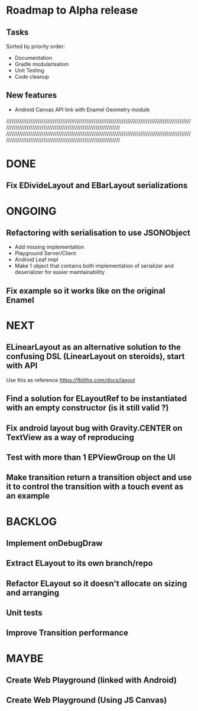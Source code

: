 # Roadmap to Alpha release

## Tasks
Sorted by priority order:
- Documentation
- Gradle modularisation
- Unit Testing
- Code cleanup


## New features
- Android Canvas API link with Enamel Geometry module


////////////////////////////////////////////////////////////////////////////////////////////////////////////////////////////////////////////////////////////////
////////////////////////////////////////////////////////////////////////////////////////////////////////////////////////////////////////////////////////////////

# DONE
## Fix EDivideLayout and EBarLayout serializations

# ONGOING
## Refactoring with serialisation to use JSONObject
- Add missing implementation
- Playground Server/Client
- Android Leaf impl
- Make 1 object that contains both implementation of serializer and deserializer for easier maintainability   
## Fix example so it works like on the original Enamel 


# NEXT
## ELinearLayout as an alternative solution to the confusing DSL (LinearLayout on steroids), start with API 
Use this as reference https://fblitho.com/docs/layout
## Find a solution for ELayoutRef to be instantiated with an empty constructor (is it still valid ?)
## Fix android layout bug with Gravity.CENTER on TextView as a way of reproducing
## Test with more than 1 EPViewGroup on the UI
## Make transition return a transition object and use it to control the transition with a touch event as an example


# BACKLOG
## Implement onDebugDraw 
## Extract ELayout to its own branch/repo 
## Refactor ELayout so it doesn't allocate on sizing and arranging 
## Unit tests 
## Improve Transition performance 
 

# MAYBE
## Create Web Playground (linked with Android)
## Create Web Playground (Using JS Canvas)



